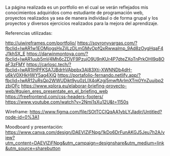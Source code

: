 La página realizada es un portfolio en el cual se verán reflejados mis conocimientos adquiridos como estudiante de programación web, proyectos realizados ya sea de
manera individaul o de forma grupal y los proyectos y diversos ejercicios realizados para la mejora del aprendizaje.

Referencias utilizadas:

http://uiwireframes.com/portfolio/
https://soyronyvargas.com/?fbclid=IwAR1w1EOMjogsHxZjILzDLmGMvOpfQxRwwalmp_9Ad8zOvgHqaF4J1khSX_E
https://darwinmontoya.com/?fbclid=IwAR1uub5mV4Mh6cZDVF9PzujO9U9nKUr4P7dteZXoTnPrkOHI9q8OaF3zFMY
https://carlosc.tech/?fbclid=IwAR1IHPFKSA7JBdrhVAbpbx3Al83Xti-XWNNDb4dH-u6kV0XHkHWY5ag4XiQ
https://portafolio-fernando.netlify.app/?fbclid=IwAR12uRsQp2WWUDikt9yu0zLIX4qKzgj5mwftArlmXTm0YnZuuibp2zbjOFc
https://www.xplora.eu/elaborar-briefing-proyecto-web/#quien_eres_presentate_en_el_briefing_web
https://freefrontend.com/css-headers-footers/
https://www.youtube.com/watch?v=2Nmi1sXu12U&t=1150s


Wireframe: https://www.figma.com/file/SOtTCCIQqAA1ybLYJladjr/Untitled?node-id=0%3A1

Moodboard y presentación: https://www.canva.com/design/DAEVIZiFNpg/1kDo6DrFunAKGJ5Jeu7h2A/view?utm_content=DAEVIZiFNpg&utm_campaign=designshare&utm_medium=link&utm_source=sharebutton

